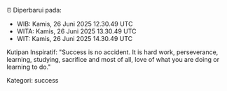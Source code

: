 ⏰ Diperbarui pada:
- WIB: Kamis, 26 Juni 2025 12.30.49 UTC
- WITA: Kamis, 26 Juni 2025 13.30.49 UTC
- WIT: Kamis, 26 Juni 2025 14.30.49 UTC

Kutipan Inspiratif:
"Success is no accident. It is hard work, perseverance, learning, studying, sacrifice and most of all, love of what you are doing or learning to do."


Kategori: success

